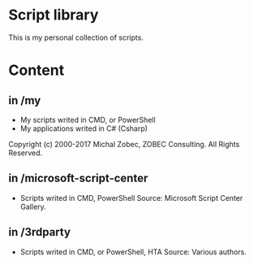 # Script library
This is my personal collection of scripts.

# Content

## in /my
* My scripts writed in CMD, or PowerShell
* My applications writed in C# (Csharp)

Copyright (c) 2000-2017 Michal Zobec, ZOBEC Consulting. All Rights Reserved.

## in /microsoft-script-center
* Scripts writed in CMD, PowerShell
Source: Microsoft Script Center Gallery.

## in /3rdparty
* Scripts writed in CMD, or PowerShell, HTA
Source: Various authors.
